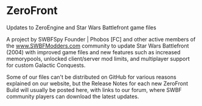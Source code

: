 # ZeroFront
Updates to ZeroEngine and Star Wars Battlefront game files

A project by SWBFSpy Founder | Phobos [FC] and other active members of the www.SWBFModders.com community to update Star Wars Battlefront (2004) with improved game files and new features such as increased memorypools, unlocked client/server mod limits, and multiplayer support for custom Galactic Conquests.

Some of our files can't be distributed on GitHub for various reasons explained on our website, but the Release Notes for each new ZeroFront Build will usually be posted here, with links to our forum, where SWBF community players can download the latest updates.
